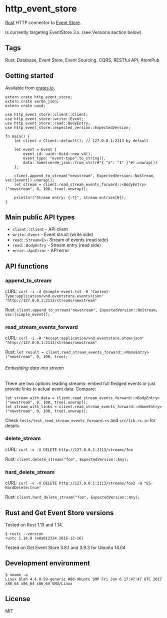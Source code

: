 # http_event_store

[Rust](https://www.rust-lang.org/en-US/) HTTP connector to [Event Store](https://geteventstore.com/).

Is currently targeting EventStore 3.x. (see Versions section below)

## Tags

Rust, Database, Event Store, Event Sourcing, CQRS, RESTful API, AtomPub
 
## Getting started

Available from [crates.io](https://crates.io/crates/http_event_store).

```
extern crate http_event_store;
extern crate serde_json;
extern crate uuid;

use http_event_store::client::Client;
use http_event_store::write::Event;
use http_event_store::read::BodyEntry;
use http_event_store::expected_version::ExpectedVersion;

fn main() {
    let client = Client::default(); // 127.0.0.1:2113 by default

    let event = Event {
        event_id: uuid::Uuid::new_v4(),
        event_type: "event-type".to_string(),
        data: Some(serde_json::from_str(r#"{ "a": "1" }"#).unwrap())
    };

    client.append_to_stream("newstream", ExpectedVersion::NoStream, vec![event]).unwrap();
    let stream = client.read_stream_events_forward::<BodyEntry>("newstream", 0, 100, true).unwrap();

    println!("Stream entry: {:?}", stream.entries[0]);
}
```

## Main public API types

* `client::Client` - API client
* `write::Event` - Event struct (write side)
* `read::Stream<E>`- Stream of events (read side)
* `read::BodyEntry` - Stream entry (read side)
* `error::ApiError` - API error

## API functions

### append_to_stream

cURL: `curl -i -d @simple-event.txt -H "Content-Type:application/vnd.eventstore.events+json" "http://127.0.0.1:2113/streams/newstream"`

Rust: `client.append_to_stream("newstream", ExpectedVersion::NoStream, vec![simple_event]);`

### read_stream_events_forward

cURL: `curl -i -H "Accept:application/vnd.eventstore.atom+json" "http://127.0.0.1:2113/streams/newstream"`

Rust: `let result = client.read_stream_events_forward::<NoneEntry>("newstream", 0, 100, true);`

###### Embedding data into stream

There are two options reading streams: embed full fledged events or just provide links to actual event data. Compare:
```
let stream_with_data = client.read_stream_events_forward::<BodyEntry>("newstream", 0, 100, true).unwrap();
let stream_with_links = client.read_stream_events_forward::<NoneEntry>("newstream", 0, 100, true).unwrap();

```
 
Check `tests/test_read_stream_events_forward.rs` and `src/lib.rs.in` for details.

### delete_stream

cURL: `curl -v -X DELETE http://127.0.0.1:2113/streams/foo`

Rust: `client.delete_stream("foo", ExpectedVersion::Any);`

### hard_delete_stream

cURL: `curl -v -X DELETE http://127.0.0.1:2113/streams/foo2 -H "ES-HardDelete:true"`

Rust: `client.hard_delete_stream("foo", ExpectedVersion::Any);`

## Rust and Get Event Store versions

Tested on Rust 1.13 and 1.14.

```
$ rustc --version
rustc 1.14.0 (e8a012324 2016-12-16)
```

Tested on Get Event Store 3.8.1 and 3.9.3 for Ubuntu 14.04

## Development environment

```
$ uname -a
Linux blah 4.4.0-59-generic #80-Ubuntu SMP Fri Jan 6 17:47:47 UTC 2017 x86_64 x86_64 x86_64 GNU/Linux
```

## License

MIT
